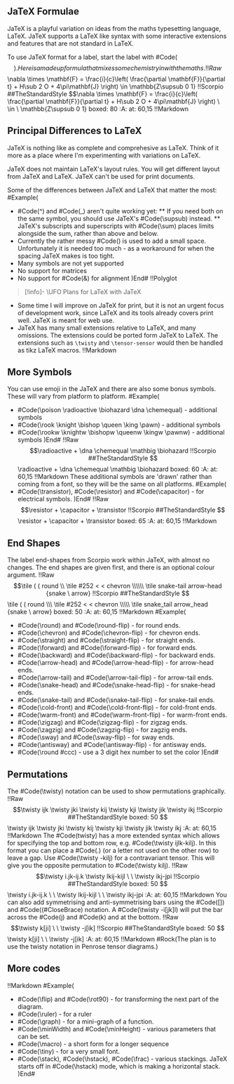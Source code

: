 ## JaTeX Formulae

JaTeX is a playful variation on ideas from the maths typesetting language, LaTeX. JaTeX supports a LaTeX like syntax with some interactive extensions and features that are not standard in LaTeX. 

To use JaTeX format for a label, start the label with #Code($$).
Here is a made up formula that mixes some chemistry in with the maths.
!!Raw
$$\nabla \times \mathbf{F} = \frac{i}{c}\left( \frac{\partial \mathbf{F}}{\partial t} + H\sub 2 O + 4\pi\mathbf{J} \right) \in \mathbb{Z\supsub 0 1}
!!Scorpio
##TheStandardStyle
$$\nabla \times \mathbf{F} = \frac{i}{c}\left( \frac{\partial \mathbf{F}}{\partial t} + H\sub 2 O + 4\pi\mathbf{J} \right) \\ \in \ \mathbb{Z\supsub 0 1}
boxed: 80
:A: at: 60,15
!!Markdown
## Principal Differences to LaTeX

JaTeX is nothing like as complete and comprehesive as LaTeX. Think of it more as a place where I'm experimenting with variations on LaTeX. 

JaTeX does not maintain LaTeX's layout rules. You will get different layout from JaTeX and LaTeX. JaTeX can't be used for print documents. 

Some of the differences between JaTeX and LaTeX that matter the most: 
#Example(
* #Code(^) and #Code(_) aren't quite working yet: 
** If you need both on the same symbol, you should use JaTeX's #Code(\supsub) instead. 
** JaTeX's subscripts and superscripts with #Code(\sum) places limits alongside the sum, rather than above and below.
* Currently the rather messy #Code(\) is used to add a small space. Unfortunately it is needed too much - as a workaround for when the spacing JaTeX makes is too tight.
* Many symbols are not yet supported
* No support for matrices
* No support for #Code(&) for alignment
)End#
!!Polyglot

> [!info]- \UFO Plans for LaTeX with JaTeX

* Some time I will improve on JaTeX for print, but it is not an urgent focus of development work, since LaTeX and its tools already covers print well. JaTeX is meant for web use.
* JaTeX has many small extensions relative to LaTeX, and many omissions. The extensions could be ported form JaTeX to LaTeX. The extensions such as `\twisty` and `\tensor-sensor` would then be handled as tikz LaTeX macros.
!!Markdown

## More Symbols

You can use emoji in the JaTeX and there are also some bonus symbols. These will vary from platform to platform.
#Example(
* #Code(\poison \radioactive \biohazard \dna \chemequal) - additional symbols
* #Code(\rook \knight \bishop \queen \king \pawn) - additional symbols
* #Code(\rookw \knightw \bishopw \queenw \kingw \pawnw) - additional symbols
)End#
!!Raw
$$\radioactive + \dna \chemequal \mathbig \biohazard
!!Scorpio
##TheStandardStyle
$$\radioactive + \dna \chemequal \mathbig \biohazard
boxed: 60
:A: at: 60,15
!!Markdown
These additional symbols are 'drawn' rather than coming from a font, so they will be the same on all platforms.
#Example(
* #Code(\transistor), #Code(\resistor) and #Code(\capacitor) - for electrical symbols.
)End#
!!Raw
$$\resistor + \capacitor + \transistor
!!Scorpio
##TheStandardStyle
$$\resistor + \capacitor + \transistor
boxed: 65
:A: at: 60,15
!!Markdown


## End Shapes
The label end-shapes from Scorpio work within JaTeX, with almost no changes. The end shapes are given first, and there is an optional colour argument.
!!Raw
$$\tile ( ( round \\ \tile #252 < < chevron \\\\\\ \tile snake-tail arrow-head {snake \ arrow}
!!Scorpio
##TheStandardStyle
$$\tile ( ( round \\\\\\ \tile #252 < < chevron \\\\\\\\\ \tile snake_tail arrow_head {snake \ arrow}
boxed: 50
:A: at: 60,15
!!Markdown
#Example(
* #Code(\round) and #Code(\round-flip) - for round ends.
* #Code(\chevron) and #Code(\chevron-flip) - for chevron ends.
* #Code(\straight) and #Code(\straight-flip) - for straight ends.
* #Code(\forward) and #Code(\forward-flip) - for forward ends.
* #Code(\backward) and #Code(\backward-flip) - for backward ends.
* #Code(\arrow-head) and #Code(\arrow-head-flip) - for arrow-head ends.
* #Code(\arrow-tail) and #Code(\arrow-tail-flip) - for arrow-tail ends.
* #Code(\snake-head) and #Code(\snake-head-flip) - for snake-head ends.
* #Code(\snake-tail) and #Code(\snake-tail-flip) - for snake-tail ends.
* #Code(\cold-front) and #Code(\cold-front-flip) - for cold-front ends.
* #Code(\warm-front) and #Code(\warm-front-flip) - for warm-front ends.
* #Code(\zigzag) and #Code(\zigzag-flip) - for zigzag ends.
* #Code(\zagzig) and #Code(\zagzig-flip) - for zagzig ends.
* #Code(\sway) and #Code(\sway-flip) - for sway ends.
* #Code(\antisway) and #Code(\antisway-flip) - for antisway ends.
* #Code(\round #ccc) - use a 3 digit hex number to set the color
)End#

## Permutations
The #Code(\twisty) notation can be used to show permutations graphically.
!!Raw
$$\twisty ijk \twisty jki \twisty kij \twisty kji \twisty jik \twisty ikj
!!Scorpio
##TheStandardStyle
boxed: 50
$$\twisty ijk \twisty jki \twisty kij \twisty kji \twisty jik \twisty ikj
:A: at: 60,15
!!Markdown
The #Code(twisty) has a more extended syntax which allows for specifying the top and bottom row, e.g. #Code(\twisty ijlk-kilj). In this format you can place a #Code(.) (or a letter not used on the other row) to leave a gap. Use #Code(\twisty -kilj) for a contravariant tensor. This will give you the opposite permutation to #Code(\twisty kilj).
!!Raw
$$\twisty i.jk-ij.k \twisty lkij-kijl \ \ \twisty ikj-jpi
!!Scorpio
##TheStandardStyle
boxed: 50
$$\twisty i.jk-ij.k \ \ \twisty lkij-kijl \ \ \twisty ikj-jpi
:A: at: 60,15
!!Markdown
You can also add symmetrising and anti-symmetrising bars using the #Code([]) and #Code((#CloseBrace) notation. A #Code(\twisty -i[jk]l) will put the bar across the #Code(j) and #Code(k) and at the bottom.
!!Raw
$$\twisty k[ji] \ \ \twisty -j[ik]
!!Scorpio
##TheStandardStyle
boxed: 50
$$\twisty k[ji] \ \ \twisty -j[ik]
:A: at: 60,15
!!Markdown
#Rock(The plan is to use the twisty notation in Penrose tensor diagrams.)
## More codes
!!Markdown
#Example(
* #Code(\flip) and #Code(\rot90) - for transforming the next part of the diagram.
* #Code(\ruler) - for a ruler
* #Code(\graph) - for a mini-graph of a function.
* #Code(\minWidth) and #Code(\minHeight) - various parameters that can be set.
* #Code(\macro) - a short form for a longer sequence
* #Code(\tiny) - for a very small font.
* #Code(\stack), #Code(\hstack), #Code(\frac) - various stackings. JaTeX starts off in #Code(\hstack) mode, which is making a horizontal stack.
)End#

